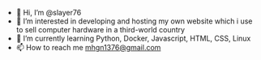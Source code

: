 - 👋 Hi, I’m @slayer76
- 👀 I’m interested in developing and hosting my own website which i use to sell computer hardware in a third-world country
- 🌱 I’m currently learning Python, Docker, Javascript, HTML, CSS, Linux
- 📫 How to reach me mhgn1376@gmail.com

<!---
slayer76/slayer76 is a ✨ special ✨ repository because its `README.md` (this file) appears on your GitHub profile.
You can click the Preview link to take a look at your changes.
--->
